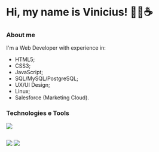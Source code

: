 # Hi, my name is Vinicius! 👨‍💻☕

### About me
I'm a Web Developer with experience in:
- HTML5;
- CSS3;
- JavaScript;
- SQL/MySQL/PostgreSQL;
- UX/UI Design;
- Linux;
- Salesforce (Marketing Cloud).

### Technologies e Tools


<img src="https://img.shields.io/badge/HTML5-E34F26?style=for-the-badge&logo=html5&logoColor=white" />

##

<div>
  <a href="https://www.linkedin.com/in/marcos-vinicius-ferreira-de-oliveira/ target="_blank" "><img src="https://img.shields.io/badge/-LinkedIn-%230077B5?style=for-the-badge&logo=linkedin&logoColor=white" target="_blank"></a> 
  <a href = "https://viniciusfer263@gmail.com"><img src="https://img.shields.io/badge/-Gmail-%23333?style=for-the-badge&logo=gmail&logoColor=white" target="_blank"></a>
</div>
